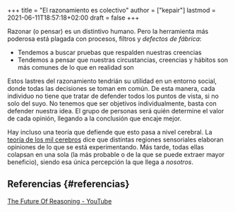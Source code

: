 +++
title = "El razonamiento es colectivo"
author = ["kepair"]
lastmod = 2021-06-11T18:57:18+02:00
draft = false
+++

Razonar (o pensar) es un distintivo humano. Pero la herramienta más poderosa está plagada con procesos, filtros y _defectos de fábrica_:

-   Tendemos a buscar pruebas que respalden nuestras creencias
-   Tendemos a pensar que nuestras circustancias, creencias y hábitos son más comunes de lo que en realidad son

Estos lastres del razonamiento tendrián su utilidad en un entorno social, donde todas las decisiones se toman em común. De esta manera, cada individuo no tiene que tratar de defender todos los puntos de vista, si no solo del suyo. No tenemos que ser objetivos individualmente, basta con defender nuestra idea. El grupo de personas será quién determine el valor de cada opinión, llegando a la conclusión que encaje mejor.

Hay incluso una teoría que defiende que esto pasa a nivel cerebral. La [teoría de los mil cerebros](https://numenta.com/blog/2019/01/16/the-thousand-brains-theory-of-intelligence/) dice que distintas regiones sensoriales elaboran opiniones de lo que se está experimentando. Más tarde, todas ellas colapsan en una sola (la más probable o de la que se puede extraer mayor beneficio), siendo esa única percepción la que llega a _nosotros_.


## Referencias {#referencias}

[The Future Of Reasoning - YouTube](https://www.youtube.com/watch?v=%5FArVh3Cj9rw)